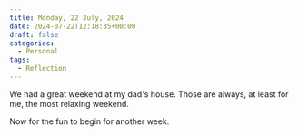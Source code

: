 ```yaml
---
title: Monday, 22 July, 2024
date: 2024-07-22T12:18:35+00:00
draft: false
categories:
  - Personal
tags:
  - Reflection
---
```


We had a great weekend at my dad's house. Those are always, at least for me, the most relaxing weekend.

Now for the fun to begin for another week.